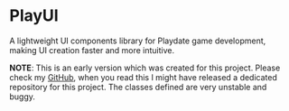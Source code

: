 # PlayUI

A lightweight UI components library for Playdate game development, making UI creation faster and more intuitive.

**NOTE**: This is an early version which was created for this project. Please check my [GitHub](https://github.com/divin), when you read this I might have released a dedicated repository for this project. The classes defined are very unstable and buggy.
